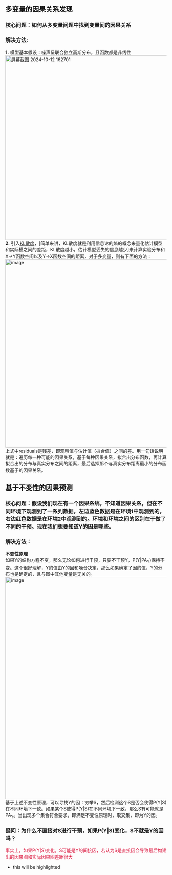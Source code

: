 ## 多变量的因果关系发现
### 核心问题：如何从多变量问题中找到变量间的因果关系
### 解决方法:  
**1.** 模型基本假设：噪声呈联合独立高斯分布，且函数都是非线性  
<img width="575" alt="屏幕截图 2024-10-12 162701" src="https://github.com/user-attachments/assets/f43adf0f-8425-45ac-a1b6-a788ff507fd2">  
**2.** 引入[KL散度](https://zhuanlan.zhihu.com/p/100676922)，[简单来讲，KL散度就是利用信息论的熵的概念来量化估计模型和实际模之间的差距，KL散度越小，估计模型丢失的信息越少]来计算实验分布和X->Y函数空间以及Y->X函数空间的距离，对于多变量，则有下面的方法：  
<img width="587" alt="image" src="https://github.com/user-attachments/assets/282c64a6-37b6-4ec5-8680-b2167afe9bd0">  
上式中residuals是残差，即观察值与估计值（拟合值）之间的差。用一句话说明就是：遍历每一种可能的因果关系，基于每种因果关系，拟合出分布函数，再计算拟合出的分布与真实分布之间的距离，最后选择那个与真实分布距离最小的分布函数基于的因果关系。  
## 基于不变性的因果预测
### 核心问题：假设我们现在有一个因果系统，不知道因果关系，但在不同环境下观测到了一系列数据，左边蓝色数据是在环境1中观测到的，右边红色数据是在环境2中观测到的。环境和环境之间的区别在于做了不同的干预。现在我们想要知道Y的因是哪些。
### 解决方法：
**不变性原理**  
如果Y的结构方程不变，那么无论如何进行干预，只要不干预Y，P(Y|PA<sub>Y</sub>)保持不变。这个很好理解，Y的值由Y的因和噪音决定，那么如果确定了因的值，Y的分布也是确定的，且与图中其他变量是无关的。  
<img width="692" alt="image" src="https://github.com/user-attachments/assets/08a571a6-5b89-4b5c-b994-a05753ef8392">  
基于上述不变性原理，可以寻找Y的因：穷举S，然后检测这个S是否会使得P(Y|S)在不同环境下一致。如果某个S使得P(Y|S)在不同环境下一致，那么S有可能就是PA<sub>Y</sub>。当出现多个集合符合要求，即满足不变性原理时，取交集，即为Y的因。
### 疑问：为什么不直接对S进行干预，如果P(Y|S)变化，S不就是Y的因吗？
<font color=#DC143C>事实上，如果P(Y|S)变化，S可能是Y的间接因，若认为S是直接因会导致最后构建出的因果图和实际因果图差距很大</font>
+ this will be highlighted 
